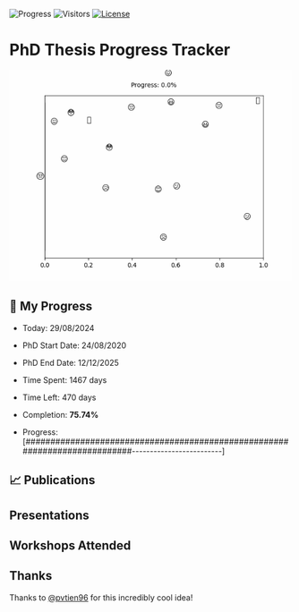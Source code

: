 ![Progress](https://img.shields.io/badge/Progress-75.74%25-82c966?style=flat-square)
![Visitors](https://api.visitorbadge.io/api/combined?path=https%3A%2F%2Fgithub.com%2Fpvtien96%2FPhD_Thesis_Tracker&label=Views&labelColor=%2337d67a&countColor=%23ff8a65&style=flat-square)
[![License](https://img.shields.io/badge/License-Apache_2.0-blue.svg)](https://opensource.org/licenses/Apache-2.0)

# PhD Thesis Progress Tracker

<td style="width: 10%; padding: 10px; border: none;">
      <img src="progress.gif" alt="Progress" style="height: 10%">
</td>

## :calendar: My Progress

- Today: 29/08/2024
- PhD Start Date: 24/08/2020
- PhD End Date: 12/12/2025

- Time Spent: 1467 days
- Time Left: 470 days
- Completion: <b>75.74%</b>
- Progress: [###########################################################################-------------------------]

## 📈 Publications

## Presentations

## Workshops Attended

## Thanks

Thanks to [@pvtien96](https://github.com/pvtien96) for this incredibly cool idea!
